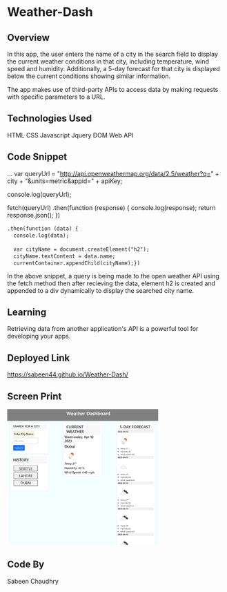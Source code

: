 # Weather-Dash

## Overview

In this app, the user enters the name of a city in the search field to display the current weather conditions in that city, including temperature, wind speed and humidity. Additionally, a 5-day forecast for that city is displayed below the current conditions showing similar information.

The app makes use of third-party APIs to access data by making requests with specific parameters to a URL.

## Technologies Used

HTML
CSS
Javascript
Jquery
DOM
Web API

## Code Snippet

...
var queryUrl =
"http://api.openweathermap.org/data/2.5/weather?q=" +
city +
"&units=metric&appid=" +
apiKey;

console.log(queryUrl);

fetch(queryUrl)
.then(function (response) {
console.log(response);
return response.json();
})

    .then(function (data) {
      console.log(data);

      var cityName = document.createElement("h2");
      cityName.textContent = data.name;
      currentContainer.appendChild(cityName);})

In the above snippet, a query is being made to the open weather API using the fetch method then after recieving the data, element h2 is created and appended to a div dynamically to display the searched city name.

## Learning

Retrieving data from another application's API is a powerful tool for developing your apps.

## Deployed Link

https://sabeen44.github.io/Weather-Dash/

## Screen Print

<img src="images/Screenshot.png" width="350" title="hover text">

## Code By

Sabeen Chaudhry
